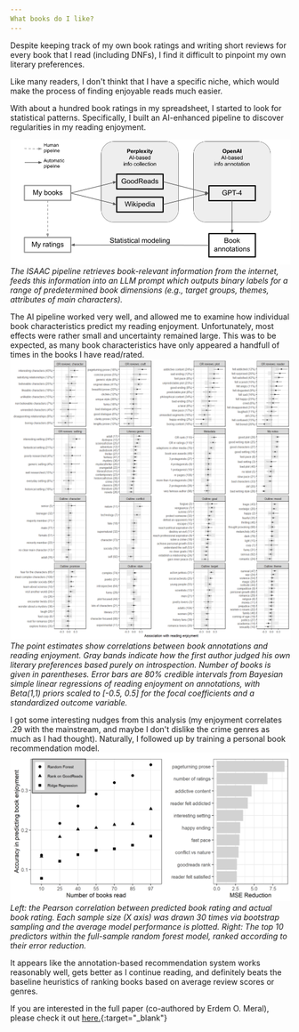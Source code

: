 ```yaml
---
What books do I like?
---
```


Despite keeping track of my own book ratings and writing short reviews for every book that I read (including DNFs), I find it difficult to pinpoint my own literary preferences.

Like many readers, I don't thinkt that I have a specific niche, which would make the process of finding enjoyable reads much easier.

With about a hundred book ratings in my spreadsheet, I started to look for statistical patterns. Specifically, I built an AI-enhanced pipeline to discover regularities in my reading enjoyment.
<br>

<img src="assets/blog_images/isaac_flowchart.png">
<br>
<i>The ISAAC pipeline retrieves book-relevant information from the internet, feeds this information into an LLM prompt which outputs binary labels for a range of predetermined book dimensions (e.g., target groups, themes, attributes of main characters).</i>

The AI pipeline worked very well, and allowed me to examine how individual book characteristics predict my reading enjoyment. Unfortunately, most effects were rather small and uncertainty remained large. This was to be expected, as many book characteristics have only appeared a handfull of times in the books I have read/rated.
<br>
<img src="assets/blog_images/isaac_effect_sizes.png">
<br>
<i>The point estimates show correlations between book annotations and reading enjoyment. Gray bands indicate how the first author judged his own literary preferences based purely on introspection. Number of books is given in parentheses. Error bars are 80% credible intervals from Bayesian simple linear regressions of reading enjoyment on annotations, with Beta(1,1) priors scaled to [-0.5, 0.5] for the focal coefficients and a standardized outcome variable.</i>

I got some interesting nudges from this analysis (my enjoyment correlates .29 with the mainstream, and maybe I don't dislike the crime genres as much as I had thought). Naturally, I followed up by training a personal book recommendation model.
<br>
<img src="assets/blog_images/isaac_model performance2.png">
<br>
<i>Left: the Pearson correlation between predicted book rating and actual book rating. Each sample size (X axis) was drawn 30 times via bootstrap sampling and the average model performance is plotted. Right: The top 10 predictors within the full-sample random forest model, ranked according to their error reduction.</i>

It appears like the annotation-based recommendation system works reasonably well, gets better as I continue reading, and definitely beats the baseline heuristics of ranking books based on average review scores or genres.

If you are interested in the full paper (co-authored by Erdem O. Meral), please check it out [here.](https://arxiv.org/abs/2503.03300){:target="_blank"} 
